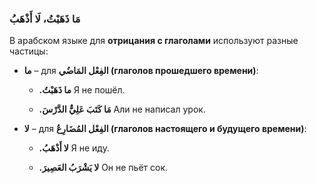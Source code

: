 ﻿### مَا ذَهَبْتُ، لَا أَذْهَبُ

В арабском языке для **отрицания с глаголами** используют разные частицы:

-  **ما** – для **الفِعْل المَاضُي (глаголов прошедшего времени)**:
    
    -   **.ما ذَهَبْتُ**
    Я не пошёл.
        
    -   **.مَا كَتَبَ عَلِيٌّ الدَّرْسَ**
    Али не написал урок.
        
-  **لا** – для **الفِعْل المُضَارِعُ (глаголов настоящего и будущего времени)**:
    
    -   **.لا أَذْهَبُ**
    Я не иду.
        
    -   **.لا يَشْرَبُ العَصِيرَ**
    Он не пьёт сок.
